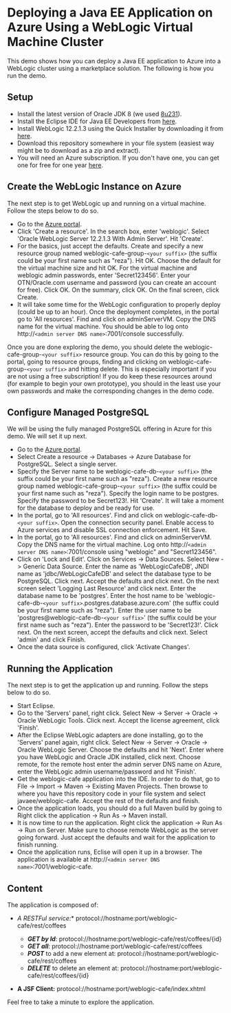 # Deploying a Java EE Application on Azure Using a WebLogic Virtual Machine Cluster
This demo shows how you can deploy a Java EE application to Azure into a WebLogic cluster using a marketplace solution. The following is how you run the demo.

## Setup

* Install the latest version of Oracle JDK 8 (we used [8u231](https://www.oracle.com/technetwork/java/javase/downloads/jdk8-downloads-2133151.html)).
* Install the Eclipse IDE for Java EE Developers from [here](https://www.eclipse.org/downloads/packages/).
* Install WebLogic 12.2.1.3 using the Quick Installer by downloading it from [here](https://www.oracle.com/middleware/technologies/weblogic-server-downloads.html).
* Download this repository somewhere in your file system (easiest way might be to download as a zip and extract).
* You will need an Azure subscription. If you don't have one, you can get one for free for one year [here](https://azure.microsoft.com/en-us/free).

## Create the WebLogic Instance on Azure
The next step is to get WebLogic up and running on a virtual machine. Follow the steps below to do so.
* Go to the [Azure portal](http://portal.azure.com).
* Click 'Create a resource'. In the search box, enter 'weblogic'. Select 'Oracle WebLogic Server 12.2.1.3 With Admin Server'. Hit 'Create'.
* For the basics, just accept the defaults. Create and specify a new resource group named weblogic-cafe-group-`<your suffix>` (the suffix could be your first name such as "reza"). Hit OK. Choose the default for the virtual machine size and hit OK. For the virtual machine and weblogic admin passwords, enter 'Secret123456'. Enter your OTN/Oracle.com username and password (you can create an account for free). Click OK. On the summary, click OK. On the final screen, click Create.
* It will take some time for the WebLogic configuration to properly deploy (could be up to an hour). Once the deployment completes, in the portal go to 'All resources'. Find and click on adminServerVM. Copy the DNS name for the virtual machine. You should be able to log onto http://`<admin server DNS name>`:7001/console successfully.

Once you are done exploring the demo, you should delete the weblogic-cafe-group-`<your suffix>` resource group. You can do this by going to the portal, going to resource groups, finding and clicking on weblogic-cafe-group-`<your suffix>` and hitting delete. This is especially important if you are not using a free subscription! If you do keep these resources around (for example to begin your own prototype), you should in the least use your own passwords and make the corresponding changes in the demo code.

## Configure Managed PostgreSQL
We will be using the fully managed PostgreSQL offering in Azure for this demo. We will set it up next. 

* Go to the [Azure portal](http://portal.azure.com).
* Select Create a resource -> Databases -> Azure Database for PostgreSQL. Select a single server.
* Specify the Server name to be weblogic-cafe-db-`<your suffix>` (the suffix could be your first name such as "reza"). Create a new resource group named weblogic-cafe-group-`<your suffix>` (the suffix could be your first name such as "reza"). Specify the login name to be postgres. Specify the password to be Secret123!. Hit 'Create'. It will take a moment for the database to deploy and be ready for use.
* In the portal, go to 'All resources'. Find and click on weblogic-cafe-db-`<your suffix>`. Open the connection security panel. Enable access to Azure services and disable SSL connection enforcement. Hit Save.
* In the portal, go to 'All resources'. Find and click on adminServerVM. Copy the DNS name for the virtual machine. Log onto http://`<admin server DNS name>`:7001/console using "weblogic" and "Secret123456".
* Click on 'Lock and Edit'. Click on Services -> Data Sources. Select New -> Generic Data Source. Enter the name as 'WebLogicCafeDB', JNDI name as 'jdbc/WebLogicCafeDB' and select the database type to be PostgreSQL. Click next. Accept the defaults and click next. On the next screen select 'Logging Last Resource' and click next. Enter the database name to be 'postgres'. Enter the host name to be 'weblogic-cafe-db-`<your suffix>`.postgres.database.azure.com' (the suffix could be your first name such as "reza"). Enter the user name to be 'postgres@weblogic-cafe-db-`<your suffix>`' (the suffix could be your first name such as "reza"). Enter the password to be 'Secret123!'. Click next. On the next screen, accept the defaults and click next. Select 'admin' and click Finish.
* Once the data source is configured, click 'Activate Changes'.

## Running the Application
The next step is to get the application up and running. Follow the steps below to do so.
* Start Eclipse.
* Go to the 'Servers' panel, right click. Select New -> Server -> Oracle -> Oracle WebLogic Tools. Click next. Accept the license agreement, click 'Finish'.
* After the Eclipse WebLogic adapters are done installing, go to the 'Servers' panel again, right click. Select New -> Server -> Oracle -> Oracle WebLogic Server. Choose the defaults and hit 'Next'. Enter where you have WebLogic and Oracle JDK installed, click next. Choose remote, for the remote host enter the admin server DNS name on Azure, enter the WebLogic admin username/password and hit 'Finish'.
* Get the weblogic-cafe application into the IDE. In order to do that, go to File -> Import -> Maven -> Existing Maven Projects. Then browse to where you have this repository code in your file system and select javaee/weblogic-cafe. Accept the rest of the defaults and finish.
* Once the application loads, you should do a full Maven build by going to Right click the application -> Run As -> Maven install.
* It is now time to run the application. Right click the application -> Run As -> Run on Server. Make sure to choose remote WebLogic as the server going forward. Just accept the defaults and wait for the application to finish running.
* Once the application runs, Eclise will open it up in a browser. The application is available at http://`<admin server DNS name>`:7001/weblogic-cafe.

## Content

The application is composed of:

- **A RESTFul service*:** protocol://hostname:port/weblogic-cafe/rest/coffees

	- **_GET by Id_**: protocol://hostname:port/weblogic-cafe/rest/coffees/{id} 
	- **_GET all_**: protocol://hostname:port/weblogic-cafe/rest/coffees
	- **_POST_** to add a new element at: protocol://hostname:port/weblogic-cafe/rest/coffees
	- **_DELETE_** to delete an element at: protocol://hostname:port/weblogic-cafe/rest/coffees/{id}

- **A JSF Client:** protocol://hostname:port/weblogic-cafe/index.xhtml

Feel free to take a minute to explore the application.
